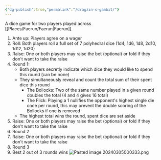 ```yaml
---
{"dg-publish":true,"permalink":"/dragzin-s-gambit/"}
---
```


A dice game for two players played across [[Places/Faerun/Faerun\|Faerun]].  
1. Ante up: Players agree on a wager
2. Roll: Both players roll a full set of 7 polyhedral dice (1d4, 1d6, 1d8, 2d10, 1d12, 1d20)
3. Raise: One or both players may raise the bet (optional) or fold if they don't want to take the raise
4. Round 1:
	-  Both players secretly indicate which dice they would like to spend this round (can be none)
	- They simultaneously reveal and count the total sum of their spent dice this round
		- The Bollocks: Two of the same number played in a given round doubles the total (4 and 4 gives 16 total)
		- The Flick: Playing a 1 nullifies the opponent's highest single die once per round, this may prevent the double scoring of the Bollocks if one is removed
	- The highest total wins the round, spent dice are set aside
5. Raise: One or both players may raise the bet (optional) or fold if they don't want to take the raise
6. Round 2
7. Raise: One or both players may raise the bet (optional) or fold if they don't want to take the raise
8. Round 3
9. Best 2 out of 3 rounds wins
![Pasted image 20240305000333.png](/img/user/Z_Attachments/Pasted%20image%2020240305000333.png)
